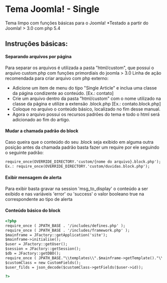 # Tema Joomla! - Single

Tema limpo com funções básicas para o Joomla!
*Testado a partir do Joomla! > 3.0 com php 5.4
## Instruções básicas:

#### Separando arquivos por página
Para separar os arquivos é utilizada a pasta "html/custom", que possui o arquivo custom.php com funções primordiais do joomla > 3.0
Linha de ação recomendada para criar arquivo com php externo:
- Adicione um item de menu do tipo "Single Article" e inclua uma classe da página condizente ao conteúdo. [Ex.: contato]
- Crie um arquivo dentro da pasta "html/custom" com o nome utilizado na classe da página e utilize a extensão .block.php [Ex.: contato.block.php]
- Coloque no arquivo o conteúdo básico, localizado no fim desse manual.
- Agora o arquivo possui os recursos padrões do tema e todo o html será adicionado ao fim do artigo.
  
#### Mudar a chamada padrão do block
Caso queira que o conteúdo do seu .block seja exibido em alguma outra posição antes da chamada padrão basta fazer um require por ele seguindo o seguinte padrão:
```html
require_once(OVERRIDE_DIRECTORY.'custom/{nome do arquivo}.block.php');
Ex.: require_once(OVERRIDE_DIRECTORY.'custom/duvidas.block.php');
```
#### Exibir mensagem de alerta 
Para exibir basta gravar na session 'msg_to_display' o conteúdo a ser exibido e nas variáveis 'error' ou 'success' o valor booleano true na correspondente ao tipo de alerta
    
    
#### Conteúdo básico do block
```html
<?php
require_once ( JPATH_BASE . '/includes/defines.php' );
require_once ( JPATH_BASE . '/includes/framework.php' );
$mainframe = JFactory::getApplication('site');
$mainframe->initialise();
$user = JFactory::getUser();
$session = JFactory::getSession();
$db = JFactory::getDBO();
require_once ( JPATH_BASE."\\templates\\".$mainframe->getTemplate()."\\html\\custom\\custom.php" );
$customClass = new CustomFields();
$user_filds = json_decode($customClass->getFields($user->id));

?> 
```
